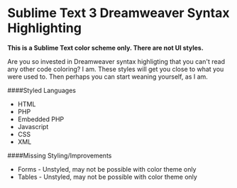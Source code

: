 Sublime Text 3 Dreamweaver Syntax Highlighting
===========

**This is a Sublime Text color scheme only. There are not UI styles.**

Are you so invested in Dreamweaver syntax highligting that you can't read any other code coloring? I am. These styles will get you close to what you were used to. Then perhaps you can start weaning yourself, as I am.

####Styled Languages

* HTML
* PHP
* Embedded PHP
* Javascript
* CSS
* XML

####Missing Styling/Improvements

* Forms - Unstyled, may not be possible with color theme only
* Tables - Unstyled, may not be possible with color theme only
